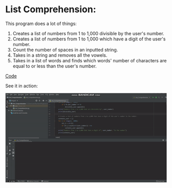 # List Comprehension:
This program does a lot of things:
1. Creates a list of numbers from 1 to 1,000 divisible by the user's number.
2. Creates a list of numbers from 1 to 1,000 which have a digit of the user's number.
3. Count the number of spaces in an inputted string.
4. Takes in a string and removes all the vowels.
5. Takes in a list of words and finds which words' number of characters are equal to or less than the user's number.

[Code](https://github.com/BOLTZZ/Python/blob/master/Python%20Algorithms%20%26%20Code/List%20Comprehension/Code.md)

See it in action:

![1](https://github.com/BOLTZZ/Python/blob/master/Python%20Algorithms%20%26%20Code/List%20Comprehension/list_comprehension.gif)
